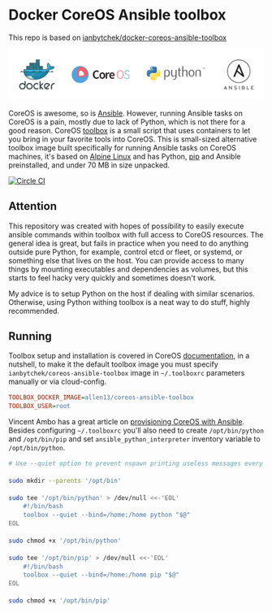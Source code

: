 # Docker CoreOS Ansible toolbox

This repo is based on [ianbytchek/docker-coreos-ansible-toolbox](https://github.com/ianbytchek/docker-coreos-ansible-toolbox)

<div align="center"><img src="./documentation/asset/docker-coreos-ansible-toolbox.png"></div>

CoreOS is awesome, so is [Ansible](https://github.com/ansible/ansible). However, running Ansible tasks on CoreOS is a pain, mostly due to lack of Python, which is not there for a good reason. CoreOS [toolbox](https://github.com/coreos/toolbox) is a small script that uses containers to let you bring in your favorite tools into CoreOS. This is small-sized alternative toolbox image built specifically for running Ansible tasks on CoreOS machines, it's based on  [Alpine Linux](http://www.alpinelinux.org) and has Python, [pip](https://github.com/pypa/pip) and Ansible preinstalled, and under 70 MB in size unpacked.

[![Circle CI](https://circleci.com/gh/ianbytchek/docker-coreos-ansible-toolbox.svg?style=svg)](https://circleci.com/gh/ianbytchek/docker-coreos-ansible-toolbox)

## Attention

This repository was created with hopes of possibility to easily execute ansible commands within toolbox with full access to CoreOS resources. The general idea is great, but fails in practice when you need to do anything outside pure Python, for example, control etcd or fleet, or systemd, or something else that lives on the host. You can provide access to many things by mounting executables and dependencies as volumes, but this starts to feel hacky very quickly and sometimes doesn't work.

My advice is to setup Python on the host if dealing with similar scenarios. Otherwise, using Python withing toolbox is a neat way to do stuff, highly recommended.

## Running

Toolbox setup and installation is covered in CoreOS [documentation](https://coreos.com/os/docs/latest/install-debugging-tools.html), in a nutshell, to make it the default toolbox image you must specify `ianbytchek/coreos-ansible-toolbox` image in `~/.toolboxrc` parameters manually or via cloud-config.

```ini
TOOLBOX_DOCKER_IMAGE=allen13/coreos-ansible-toolbox
TOOLBOX_USER=root
```

Vincent Ambo has a great article on [provisioning CoreOS with Ansible](https://www.tazj.in/en/1410951452). Besides configuring `~/.toolboxrc` you'll also need to create `/opt/bin/python` and `/opt/bin/pip` and set `ansible_python_interpreter` inventory variable to `/opt/bin/python`.

```sh
# Use --quiet option to prevent nspawn printing useless messages every time we call `python` and `pip`.

sudo mkdir --parents '/opt/bin'

sudo tee '/opt/bin/python' > /dev/null <<-'EOL'
	#!/bin/bash
	toolbox --quiet --bind=/home:/home python "$@"
EOL

sudo chmod +x '/opt/bin/python'

sudo tee '/opt/bin/pip' > /dev/null <<-'EOL'
	#!/bin/bash
	toolbox --quiet --bind=/home:/home pip "$@"
EOL

sudo chmod +x '/opt/bin/pip'
```
